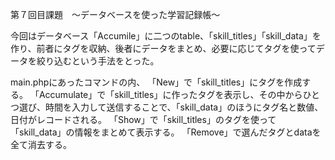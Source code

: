 第７回目課題　〜データベースを使った学習記録帳〜

今回はデータベース「Accumile」に二つのtable、「skill_titles」「skill_data」を作り、前者にタグを収納、後者にデータをまとめ、必要に応じてタグを使ってデータを絞り込むという手法をとった。

main.phpにあったコマンドの内、
「New」で「skill_titles」にタグを作成する。
「Accumulate」で「skill_titles」に作ったタグを表示し、その中からひとつ選び、時間を入力して送信することで、「skill_data」のほうにタグ名と数値、日付がレコードされる。
「Show」で「skill_titles」のタグを使って「skill_data」の情報をまとめて表示する。
「Remove」で選んだタグとdataを全て消去する。